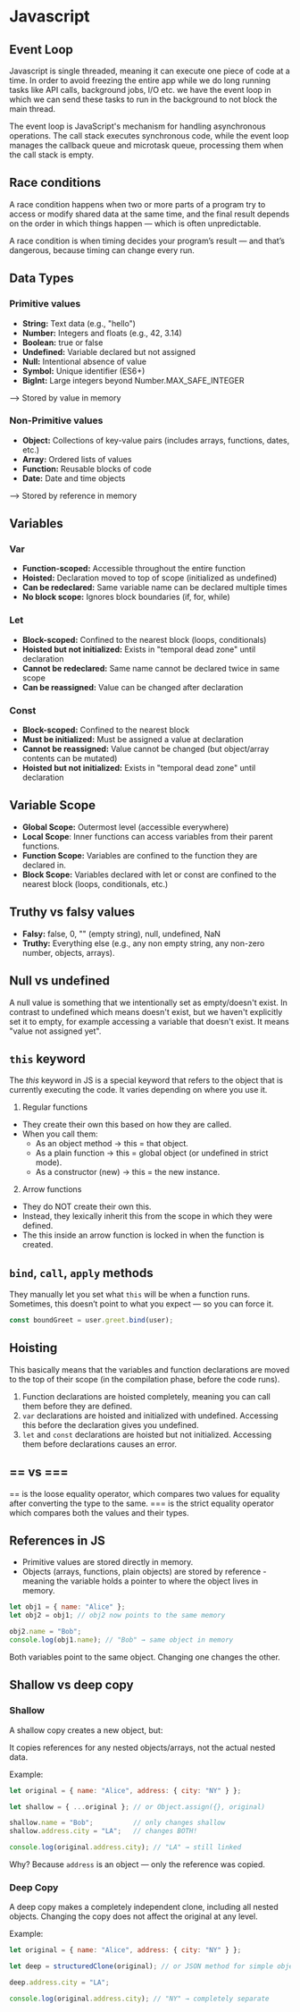 # Javascript

## Event Loop
Javascript is single threaded, meaning it can execute one piece of code at a time.
In order to avoid freezing the entire app while we do long running tasks like API calls, background jobs, I/O etc. we have the event loop in which we can send these tasks to run in the background to not block the main thread.

The event loop is JavaScript's mechanism for handling asynchronous operations. The call stack executes synchronous code, while the event loop manages the callback queue and microtask queue, processing them when the call stack is empty.

## Race conditions
A race condition happens when two or more parts of a program try to access or modify shared data at the same time, and the final result depends on the order in which things happen — which is often unpredictable.

A race condition is when timing decides your program’s result — and that’s dangerous, because timing can change every run.

## Data Types

### Primitive values
- **String:** Text data (e.g., "hello")
- **Number:** Integers and floats (e.g., 42, 3.14)
- **Boolean:** true or false
- **Undefined:** Variable declared but not assigned
- **Null:** Intentional absence of value
- **Symbol:** Unique identifier (ES6+)
- **BigInt:** Large integers beyond Number.MAX_SAFE_INTEGER

--> Stored by value in memory

### Non-Primitive values
- **Object:** Collections of key-value pairs (includes arrays, functions, dates, etc.)
- **Array:** Ordered lists of values
- **Function:** Reusable blocks of code
- **Date:** Date and time objects

--> Stored by reference in memory

## Variables

### Var
- **Function-scoped:** Accessible throughout the entire function
- **Hoisted:** Declaration moved to top of scope (initialized as undefined)
- **Can be redeclared:** Same variable name can be declared multiple times
- **No block scope:** Ignores block boundaries (if, for, while)

### Let
- **Block-scoped:** Confined to the nearest block (loops, conditionals)
- **Hoisted but not initialized:** Exists in "temporal dead zone" until declaration
- **Cannot be redeclared:** Same name cannot be declared twice in same scope
- **Can be reassigned:** Value can be changed after declaration

### Const
- **Block-scoped:** Confined to the nearest block
- **Must be initialized:** Must be assigned a value at declaration
- **Cannot be reassigned:** Value cannot be changed (but object/array contents can be mutated)
- **Hoisted but not initialized:** Exists in "temporal dead zone" until declaration

## Variable Scope
- **Global Scope:** Outermost level (accessible everywhere)
- **Local Scope**: Inner functions can access variables from their parent functions.
- **Function Scope:** Variables are confined to the function they are declared in.
- **Block Scope:** Variables declared with let or const are confined to the nearest block (loops, conditionals, etc.)

## Truthy vs falsy values
- **Falsy:** false, 0, "" (empty string), null, undefined, NaN
- **Truthy:** Everything else (e.g., any non empty string, any non-zero number, objects, arrays).

## Null vs undefined
A null value is something that we intentionally set as empty/doesn't exist. In contrast to undefined which means doesn't exist, but we haven't explicitly
set it to empty, for example accessing a variable that doesn't exist. It means "value not assigned yet".

## `this` keyword
The *this* keyword in JS is a special keyword that refers to the object that is currently executing the code. It varies depending on where you use it.

1. Regular functions
- They create their own this based on how they are called.
- When you call them:
    - As an object method → this = that object.
    - As a plain function → this = global object (or undefined in strict mode).
    - As a constructor (new) → this = the new instance.

2. Arrow functions
- They do NOT create their own this.
- Instead, they lexically inherit this from the scope in which they were defined.
- The this inside an arrow function is locked in when the function is created.

## `bind`, `call`, `apply` methods
They manually let you set what `this` will be when a function runs.
Sometimes, this doesn’t point to what you expect — so you can force it.

```typescript
const boundGreet = user.greet.bind(user);
```

## Hoisting
This basically means that the variables and function declarations are moved to the top of their scope (in the compilation phase, before the code runs).

1. Function declarations are hoisted completely, meaning you can call them before they are defined.
2. `var` declarations are hoisted and initialized with undefined. Accessing this before the declaration gives you undefined.
3. `let` and `const` declarations are hoisted but not initialized. Accessing them before declarations causes an error.

## == vs ===
== is the loose equality operator, which compares two values for equality after converting the type to the same.
=== is the strict equality operator which compares both the values and their types.

## References in JS
- Primitive values are stored directly in memory.
- Objects (arrays, functions, plain objects) are stored by reference - meaning the variable holds a pointer to where the object lives in memory.

```javascript
let obj1 = { name: "Alice" };
let obj2 = obj1; // obj2 now points to the same memory

obj2.name = "Bob";
console.log(obj1.name); // "Bob" → same object in memory
```

Both variables point to the same object. Changing one changes the other.

## Shallow vs deep copy
### Shallow
A shallow copy creates a new object, but:

It copies references for any nested objects/arrays, not the actual nested data.

Example:

```javascript
let original = { name: "Alice", address: { city: "NY" } };

let shallow = { ...original }; // or Object.assign({}, original)

shallow.name = "Bob";          // only changes shallow
shallow.address.city = "LA";   // changes BOTH!

console.log(original.address.city); // "LA" → still linked
```

Why? Because `address` is an object — only the reference was copied.

### Deep Copy
A deep copy makes a completely independent clone, including all nested objects.
Changing the copy does not affect the original at any level.

Example:

```javascript
let original = { name: "Alice", address: { city: "NY" } };

let deep = structuredClone(original); // or JSON method for simple objects

deep.address.city = "LA";

console.log(original.address.city); // "NY" → completely separate
```
